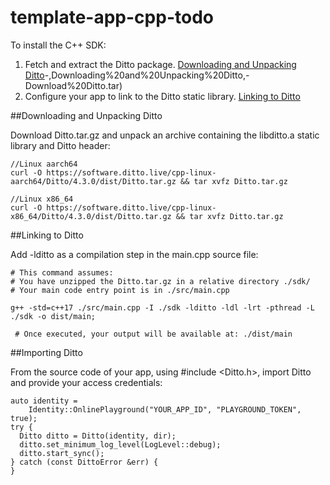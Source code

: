 # template-app-cpp-todo

To install the C++ SDK:
1. Fetch and extract the Ditto package. [Downloading and Unpacking Ditto](https://docs.ditto.live/installing-cpp#mNh1p:~:text=)-,Downloading%20and%20Unpacking%20Ditto,-Download%20Ditto.tar)
2. Configure your app to link to the Ditto static library. [Linking to Ditto](https://docs.ditto.live/installing-cpp#KF0yE:~:text=Add%20%2Dlditto%20as%20a%20compilation%20step%20in%20the%20main.cpp%20source%20file%3A)

##Downloading and Unpacking Ditto

Download Ditto.tar.gz and unpack an archive containing the libditto.a static library and Ditto header:

```
//Linux aarch64
curl -O https://software.ditto.live/cpp-linux-aarch64/Ditto/4.3.0/dist/Ditto.tar.gz && tar xvfz Ditto.tar.gz

//Linux x86_64
curl -O https://software.ditto.live/cpp-linux-x86_64/Ditto/4.3.0/dist/Ditto.tar.gz && tar xvfz Ditto.tar.gz
```

##Linking to Ditto

Add -lditto as a compilation step in the main.cpp source file: 
```
# This command assumes:
# You have unzipped the Ditto.tar.gz in a relative directory ./sdk/
# Your main code entry point is in ./src/main.cpp

g++ -std=c++17 ./src/main.cpp -I ./sdk -lditto -ldl -lrt -pthread -L ./sdk -o dist/main;

 # Once executed, your output will be available at: ./dist/main
```

##Importing Ditto

From the source code of your app, using #include <Ditto.h>,  import Ditto and provide your access credentials:
```
auto identity =
    Identity::OnlinePlayground("YOUR_APP_ID", "PLAYGROUND_TOKEN", true);
try {
  Ditto ditto = Ditto(identity, dir);
  ditto.set_minimum_log_level(LogLevel::debug);
  ditto.start_sync();
} catch (const DittoError &err) {
}
```

